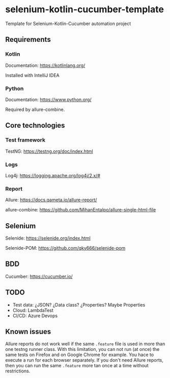 # selenium-kotlin-cucumber-template
Template for Selenium-Kotlin-Cucumber automation project

## Requirements
### Kotlin
Documentation: https://kotlinlang.org/

Installed with IntelliJ IDEA

### Python
Documentation: https://www.python.org/

Required by allure-combine.


## Core technologies
### Test framework
TestNG: https://testng.org/doc/index.html

### Logs
Log4j: https://logging.apache.org/log4j/2.x/#

### Report
Allure: https://docs.qameta.io/allure-report/

allure-combine: https://github.com/MihanEntalpo/allure-single-html-file

## Selenium
Selenide: https://selenide.org/index.html

Selenide-POM: https://github.com/qky666/selenide-pom

## BDD
Cucumber: https://cucumber.io/

## TODO
- Test data: ¿JSON? ¿Data class? ¿Properties? Maybe Properties
- Cloud: LambdaTest
- CI/CD: Azure Devops

## Known issues

Allure reports do not work well if the same `.feature` file is used in more than one testng runner class.
With this limitation, you can not run (at once) the same tests on Firefox and on Google Chrome for example. 
You hace to execute a run for each browser separately. 
If you don't need Allure reports, then you can run the same `.feature` more tan once at a time without restrictions.
